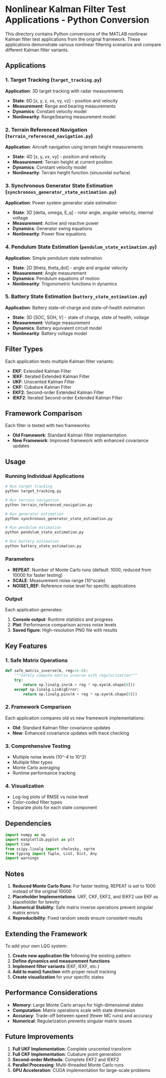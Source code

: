 # Nonlinear Kalman Filter Test Applications - Python Conversion

This directory contains Python conversions of the MATLAB nonlinear Kalman filter test applications from the original framework. These applications demonstrate various nonlinear filtering scenarios and compare different Kalman filter variants.

## Applications

### 1. Target Tracking (`target_tracking.py`)
**Application**: 3D target tracking with radar measurements
- **State**: 6D [x, y, z, vx, vy, vz] - position and velocity
- **Measurement**: Range and bearing measurements
- **Dynamics**: Constant velocity model
- **Nonlinearity**: Range/bearing measurement model

### 2. Terrain Referenced Navigation (`terrain_referenced_navigation.py`)
**Application**: Aircraft navigation using terrain height measurements
- **State**: 4D [x, y, vx, vy] - position and velocity
- **Measurement**: Terrain height at current position
- **Dynamics**: Constant velocity model
- **Nonlinearity**: Terrain height function (sinusoidal surface)

### 3. Synchronous Generator State Estimation (`synchronous_generator_state_estimation.py`)
**Application**: Power system generator state estimation
- **State**: 3D [delta, omega, E_q] - rotor angle, angular velocity, internal voltage
- **Measurement**: Active and reactive power
- **Dynamics**: Generator swing equations
- **Nonlinearity**: Power flow equations

### 4. Pendulum State Estimation (`pendulum_state_estimation.py`)
**Application**: Simple pendulum state estimation
- **State**: 2D [theta, theta_dot] - angle and angular velocity
- **Measurement**: Angle measurement
- **Dynamics**: Pendulum equations of motion
- **Nonlinearity**: Trigonometric functions in dynamics

### 5. Battery State Estimation (`battery_state_estimation.py`)
**Application**: Battery state-of-charge and state-of-health estimation
- **State**: 3D [SOC, SOH, V] - state of charge, state of health, voltage
- **Measurement**: Voltage measurement
- **Dynamics**: Battery equivalent circuit model
- **Nonlinearity**: Battery voltage model

## Filter Types

Each application tests multiple Kalman filter variants:

- **EKF**: Extended Kalman Filter
- **IEKF**: Iterated Extended Kalman Filter
- **UKF**: Unscented Kalman Filter
- **CKF**: Cubature Kalman Filter
- **EKF2**: Second-order Extended Kalman Filter
- **IEKF2**: Iterated Second-order Extended Kalman Filter

## Framework Comparison

Each filter is tested with two frameworks:
- **Old Framework**: Standard Kalman filter implementation
- **New Framework**: Improved framework with enhanced covariance updates

## Usage

### Running Individual Applications

```python
# Run target tracking
python target_tracking.py

# Run terrain navigation
python terrain_referenced_navigation.py

# Run generator estimation
python synchronous_generator_state_estimation.py

# Run pendulum estimation
python pendulum_state_estimation.py

# Run battery estimation
python battery_state_estimation.py
```

### Parameters

- **REPEAT**: Number of Monte Carlo runs (default: 1000, reduced from 10000 for faster testing)
- **SCALE**: Measurement noise range (10^scale)
- **NOISE1_REF**: Reference noise level for specific applications

### Output

Each application generates:
1. **Console output**: Runtime statistics and progress
2. **Plot**: Performance comparison across noise levels
3. **Saved figure**: High-resolution PNG file with results

## Key Features

### 1. Safe Matrix Operations
```python
def safe_matrix_inverse(A, reg=1e-8):
    """Safely compute matrix inverse with regularization"""
    try:
        return np.linalg.inv(A + reg * np.eye(A.shape[0]))
    except np.linalg.LinAlgError:
        return np.linalg.pinv(A + reg * np.eye(A.shape[0]))
```

### 2. Framework Comparison
Each application compares old vs new framework implementations:
- **Old**: Standard Kalman filter covariance updates
- **New**: Enhanced covariance updates with trace checking

### 3. Comprehensive Testing
- Multiple noise levels (10^-4 to 10^2)
- Multiple filter types
- Monte Carlo averaging
- Runtime performance tracking

### 4. Visualization
- Log-log plots of RMSE vs noise level
- Color-coded filter types
- Separate plots for each state component

## Dependencies

```python
import numpy as np
import matplotlib.pyplot as plt
import time
from scipy.linalg import cholesky, sqrtm
from typing import Tuple, List, Dict, Any
import warnings
```

## Notes

1. **Reduced Monte Carlo Runs**: For faster testing, REPEAT is set to 1000 instead of the original 10000
2. **Placeholder Implementations**: UKF, CKF, EKF2, and IEKF2 use EKF as placeholder for brevity
3. **Numerical Stability**: Safe matrix inverse operations prevent singular matrix errors
4. **Reproducibility**: Fixed random seeds ensure consistent results

## Extending the Framework

To add your own LQG system:

1. **Create new application file** following the existing pattern
2. **Define dynamics and measurement functions**
3. **Implement filter variants** (EKF, IEKF, etc.)
4. **Add to main() function** with proper result tracking
5. **Create visualization** for your specific states

## Performance Considerations

- **Memory**: Large Monte Carlo arrays for high-dimensional states
- **Computation**: Matrix operations scale with state dimension
- **Accuracy**: Trade-off between speed (fewer MC runs) and accuracy
- **Numerical**: Regularization prevents singular matrix issues

## Future Improvements

1. **Full UKF Implementation**: Complete unscented transform
2. **Full CKF Implementation**: Cubature point generation
3. **Second-order Methods**: Complete EKF2 and IEKF2
4. **Parallel Processing**: Multi-threaded Monte Carlo runs
5. **GPU Acceleration**: CUDA implementation for large-scale problems 